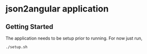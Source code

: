 
# json2angular application

## Getting Started

The application needs to be setup prior to running. For now just run,

    ./setup.sh